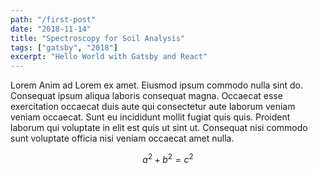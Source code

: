 ```yaml
---
path: "/first-post"
date: "2018-11-14"
title: "Spectroscopy for Soil Analysis"
tags: ["gatsby", "2018"]
excerpt: "Hello World with Gatsby and React"
---
```


Lorem Anim ad Lorem ex amet. Eiusmod ipsum commodo nulla sint do. Consequat ipsum aliqua laboris consequat magna. Occaecat esse exercitation occaecat duis aute qui consectetur aute laborum veniam veniam occaecat. Sunt eu incididunt mollit fugiat quis quis. Proident laborum qui voluptate in elit est quis ut sint ut. Consequat nisi commodo sunt voluptate officia nisi veniam occaecat amet nulla.

$$
a^2 + b^2 = c^2
$$
